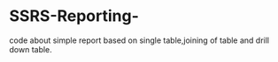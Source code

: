 # SSRS-Reporting-
code about simple report based on single table,joining of table and drill down table. 
